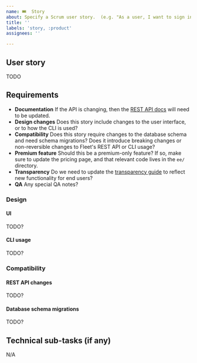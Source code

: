 ```yaml
---
name: 🎟  Story
about: Specify a Scrum user story.  (e.g. "As a user, I want to sign in with SSO.")
title: ''
labels: 'story, :product'
assignees: ''

---
```


## User story 

<!-- Always has an estimation. Always drives business value.  Always gets QA'd.  Always fits within 1 sprint. -->

TODO

<!-- 
Describe in a way of a user story what needs to be done, who wants it and for what purpose.
Use this format:
"As a _________, I want ________________."
e.g. "As an admin I would like to be asked for confirmation before deleting a user so that I do not accidentally delete a user."

Things to consider:
- Who is the human? (`As an observer…`)
- What screen are they looking at?  (`As an observer on the host details page…`)
- What do they want to do? (`As an observer on the host details page, I want to run a permitted query.`) 
- What is the current situation? Why does the current situation hurt? 
-->

## Requirements

<!-- Things we tend to forget about -->
- **Documentation** If the API is changing, then the [REST API docs](https://fleetdm.com/docs/using-fleet/rest-api) will need to be updated.
- **Design changes** Does this story include changes to the user interface, or to how the CLI is used?
- **Compatibility** Does this story require changes to the database schema and need schema migrations?  Does it introduce breaking changes or non-reversible changes to Fleet's REST API or CLI usage?
- **Premium feature** Should this be a premium-only feature? If so, make sure to update the pricing page, and that relevant code lives in the `ee/` directory.
- **Transparency** Do we need to update the [transparency guide](https://fleetdm.com/transparency) to reflect new functionality for end users?
- **QA** Any special QA notes?


### Design

#### UI

TODO?
<!-- Insert the link to the relevant Figma file. Remove this section if there are no changes to the user interface. -->

#### CLI usage

TODO?
<!-- Specify what changes to the CLI usage are required. Remove this section if there are no changes to the CLI. -->


### Compatibility
#### REST API changes

TODO?
<!-- Specify what changes to the API are required.Remove this section if there are no changes necessary. -->

#### Database schema migrations

TODO?
<!-- Specify what changes to the database schema are required. Remove this section if there are no changes necessary. -->

## Technical sub-tasks (if any)
N/A
<!--
It is simplest to use only a single user story issue.  If additional issues for technical sub-tasks are necessary, they're listed here: 
- TODO
- TODO
-->
